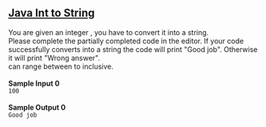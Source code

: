 ## **[Java Int to String](https://www.hackerrank.com/challenges/java-int-to-string)** 
You are given an integer , you have to convert it into a string.<br>Please complete the partially completed code in the editor. If your code successfully converts into a string the code will print "Good job". Otherwise it will print "Wrong answer".<br>can range between to inclusive.<br><br>**Sample Input 0**<br><code>100</code><br><br>**Sample Output 0**<br><code>Good job</code><br><br>